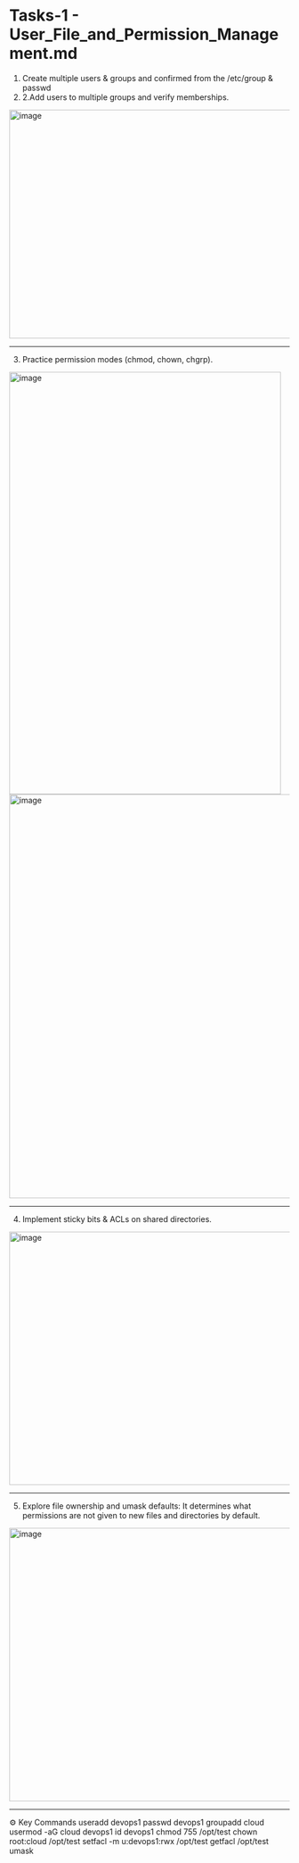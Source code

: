 # Tasks-1 - User_File_and_Permission_Management.md

1. Create multiple users & groups and confirmed from the /etc/group & passwd
2. 2.Add users to multiple groups and verify memberships.
<img width="868" height="410" alt="image" src="https://github.com/user-attachments/assets/7f4e0665-5341-4d5d-a1a0-4f2a10ea19f0" />

----

3. Practice permission modes (chmod, chown, chgrp).
<img width="488" height="757" alt="image" src="https://github.com/user-attachments/assets/4ea013a0-d265-404b-bdbb-5cf6a6201f06" />
<img width="770" height="724" alt="image" src="https://github.com/user-attachments/assets/5e17dad2-eeaf-48e9-9f0c-155d448d491d" />

-------
4. Implement sticky bits & ACLs on shared directories.
<img width="699" height="454" alt="image" src="https://github.com/user-attachments/assets/36cf2e7a-87f8-474b-8e98-91a413c44898" />

-------
5. Explore file ownership and umask defaults: It determines what permissions are not given to new files and directories by default.
<img width="742" height="490" alt="image" src="https://github.com/user-attachments/assets/b1dc7a66-a36b-4577-a625-dbfb981f8e8c" />

------

⚙️ Key Commands
useradd devops1
passwd devops1
groupadd cloud
usermod -aG cloud devops1
id devops1
chmod 755 /opt/test
chown root:cloud /opt/test
setfacl -m u:devops1:rwx /opt/test
getfacl /opt/test
umask
